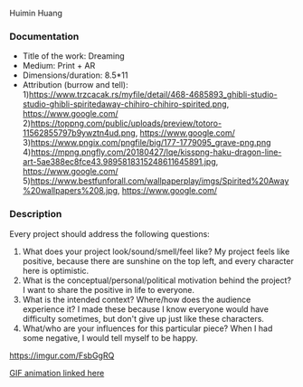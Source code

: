Huimin Huang

### Documentation
* Title of the work: Dreaming
* Medium: Print + AR
* Dimensions/duration: 8.5*11
* Attribution (burrow and tell): 
1)https://www.trzcacak.rs/myfile/detail/468-4685893_ghibli-studio-studio-ghibli-spiritedaway-chihiro-chihiro-spirited.png, https://www.google.com/
2)https://toppng.com/public/uploads/preview/totoro-11562855797b9ywztn4ud.png, https://www.google.com/
3)https://www.pngix.com/pngfile/big/177-1779095_grave-png.png
4)https://mpng.pngfly.com/20180427/lqe/kisspng-haku-dragon-line-art-5ae388ec8fce43.9895818315248611645891.jpg, https://www.google.com/
5)https://www.bestfunforall.com/wallpaperplay/imgs/Spirited%20Away%20wallpapers%208.jpg, https://www.google.com/

### Description
Every project should address the following questions:
1. What does your project look/sound/smell/feel like?   My project feels like positive, because there are sunshine on the top left, and every character here is optimistic. 
2. What is the conceptual/personal/political motivation behind the project?   I want to share the positive in life to everyone.
3. What is the intended context? Where/how does the audience experience it?   I made these because I know everyone would have difficulty sometimes, but don't give up just like these characters.
4. What/who are your influences for this particular piece?   When I had some negative, I would tell myself to be happy.

https://imgur.com/FsbGgRQ

[GIF animation linked here](https://giphy.com/gifs/ZeQubpmtUBvcfDKNaV)
